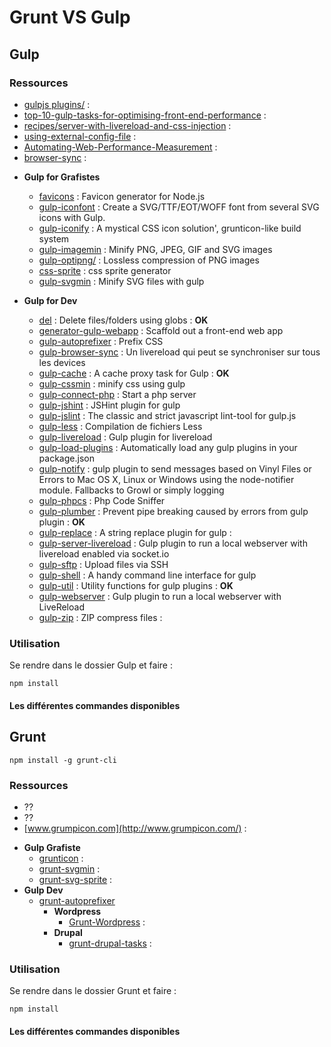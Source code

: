 # Grunt VS Gulp


## Gulp
### Ressources
- [gulpjs plugins/](http://gulpjs.com/plugins/) : 
- [top-10-gulp-tasks-for-optimising-front-end-performance](https://cdnify.com/blog/top-10-gulp-tasks-for-optimising-front-end-performance/) :
- [recipes/server-with-livereload-and-css-injection](https://github.com/gulpjs/gulp/blob/master/docs/recipes/server-with-livereload-and-css-injection.md) :
- [using-external-config-file](https://github.com/gulpjs/gulp/blob/master/docs/recipes/using-external-config-file.md) :
- [Automating-Web-Performance-Measurement](http://updates.html5rocks.com/2014/06/Automating-Web-Performance-Measurement) : 
- [browser-sync](https://www.npmjs.com/package/browser-sync) :


+ **Gulp for Grafistes**
    * [favicons](https://www.npmjs.com/package/favicons/) : Favicon generator for Node.js
    * [gulp-iconfont](https://github.com/nfroidure/gulp-iconfont) : Create a SVG/TTF/EOT/WOFF font from several SVG icons with Gulp.
    * [gulp-iconify](https://www.npmjs.com/package/gulp-iconify) : A mystical CSS icon solution', grunticon-like build system
    * [gulp-imagemin](https://github.com/sindresorhus/gulp-imagemin) : Minify PNG, JPEG, GIF and SVG images
    * [gulp-optipng/](https://www.npmjs.com/package/gulp-optipng/) : Lossless compression of PNG images
    * [css-sprite](https://www.npmjs.com/package/css-sprite/) : css sprite generator
    * [gulp-svgmin](https://www.npmjs.com/package/gulp-svgmin) : Minify SVG files with gulp

+ **Gulp for Dev**
    * [del](https://www.npmjs.com/package/del) : Delete files/folders using globs : **OK**
    * [generator-gulp-webapp](https://www.npmjs.com/package/generator-gulp-webapp) : Scaffold out a front-end web app
    * [gulp-autoprefixer](https://www.npmjs.com/package/gulp-autoprefixer/) : Prefix CSS
    * [gulp-browser-sync](https://github.com/BrowserSync/gulp-browser-sync) : Un livereload qui peut se synchroniser sur tous les devices
    * [gulp-cache](https://github.com/jgable/gulp-cache) : A cache proxy task for Gulp : **OK**
    * [gulp-cssmin](https://www.npmjs.com/package/gulp-cssmin) : minify css using gulp
    * [gulp-connect-php](https://www.npmjs.com/package/gulp-connect-php) : Start a php server
    * [gulp-jshint](https://github.com/spalger/gulp-jshint) : JSHint plugin for gulp
    * [gulp-jslint](https://www.npmjs.com/package/gulp-jslint/) : The classic and strict javascript lint-tool for gulp.js
    * [gulp-less](https://www.npmjs.com/package/gulp-less/) : Compilation de fichiers Less
    * [gulp-livereload](https://www.npmjs.com/package/gulp-livereload/) : Gulp plugin for livereload
    * [gulp-load-plugins](https://www.npmjs.com/package/gulp-load-plugins) : Automatically load any gulp plugins in your package.json
    * [gulp-notify](https://github.com/mikaelbr/gulp-notify) : gulp plugin to send messages based on Vinyl Files or Errors to Mac OS X, Linux or Windows using the node-notifier module. Fallbacks to Growl or simply logging
    * [gulp-phpcs](https://www.npmjs.com/package/gulp-phpcs/) : Php Code Sniffer
    * [gulp-plumber](https://npmjs.org/package/gulp-plumber/) : Prevent pipe breaking caused by errors from gulp plugin : **OK**
    * [gulp-replace](https://github.com/lazd/gulp-replace) : A string replace plugin for gulp : 
    * [gulp-server-livereload](https://www.npmjs.com/package/gulp-server-livereload/) : Gulp plugin to run a local webserver with livereload enabled via socket.io
    * [gulp-sftp](https://www.npmjs.com/package/gulp-sftp/) : Upload files via SSH
    * [gulp-shell](https://www.npmjs.com/package/gulp-shell) : A handy command line interface for gulp
    * [gulp-util](https://www.npmjs.com/package/gulp-util) : Utility functions for gulp plugins : **OK**
    * [gulp-webserver](https://github.com/schickling/gulp-webserver) : Gulp plugin to run a local webserver with LiveReload
    * [gulp-zip](https://github.com/sindresorhus/gulp-zip) : ZIP compress files : 
            


### Utilisation 
Se rendre dans le dossier Gulp et faire :
```
npm install
```

#### Les différentes commandes disponibles
## Grunt
```
npm install -g grunt-cli
```
### Ressources
- ??
- ??
- [www.grumpicon.com](http://www.grumpicon.com/) :  

+ **Gulp Grafiste**
    * [grunticon](https://github.com/filamentgroup/grunticon) : 
    * [grunt-svgmin](https://www.npmjs.com/package/grunt-svgmin) : 
    * [grunt-svg-sprite](https://www.npmjs.com/package/grunt-svg-sprite) : 
+ **Gulp Dev**
    * [grunt-autoprefixer](https://www.npmjs.com/packages/grunt-autoprefixer)
        - **Wordpress**
            + [Grunt-Wordpress](https://github.com/roots/grunt-wordpress) : 
        - **Drupal**
            + [grunt-drupal-tasks](https://github.com/phase2/grunt-drupal-tasks) : 
   

### Utilisation
Se rendre dans le dossier Grunt et faire :
```
npm install
```

#### Les différentes commandes disponibles
